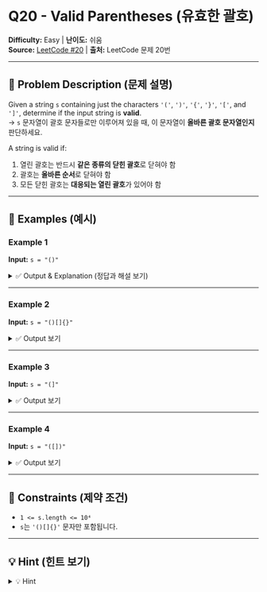 # Q20 - Valid Parentheses (유효한 괄호)

**Difficulty:** Easy | **난이도:** 쉬움  
**Source:** [LeetCode #20](https://leetcode.com/problems/valid-parentheses/) | **출처:** LeetCode 문제 20번

---

## 📘 Problem Description (문제 설명)

Given a string `s` containing just the characters `'('`, `')'`, `'{'`, `'}'`, `'['`, and `']'`, determine if the input string is **valid**.  
→ `s` 문자열이 괄호 문자들로만 이루어져 있을 때, 이 문자열이 **올바른 괄호 문자열인지** 판단하세요.

A string is valid if:
1. 열린 괄호는 반드시 **같은 종류의 닫힌 괄호**로 닫혀야 함  
2. 괄호는 **올바른 순서**로 닫혀야 함  
3. 모든 닫힌 괄호는 **대응되는 열린 괄호**가 있어야 함

---

## 🧪 Examples (예시)

### Example 1

**Input:** `s = "()"`

<details>
<summary>✅ Output & Explanation (정답과 해설 보기)</summary>

**Output:** `true`  
**Explanation:** 괄호가 올바르게 짝지어졌습니다.

</details>

---

### Example 2

**Input:** `s = "()[]{}"`

<details>
<summary>✅ Output 보기</summary>

**Output:** `true`

</details>

---

### Example 3

**Input:** `s = "(]"`

<details>
<summary>✅ Output 보기</summary>

**Output:** `false`

</details>

---

### Example 4

**Input:** `s = "([])"`

<details>
<summary>✅ Output 보기</summary>

**Output:** `true`

</details>

---

## 📌 Constraints (제약 조건)

- `1 <= s.length <= 10⁴`  
- `s`는 `'()[]{}'` 문자만 포함됩니다.

---

## 💡 Hint (힌트 보기)

<details>
<summary>💡 Hint</summary>

- 스택 자료구조를 사용해보세요.
- 열린 괄호는 스택에 push하고,
- 닫힌 괄호가 나오면 스택에서 pop해서 짝이 맞는지 확인하세요.
- 문자열을 순차적으로 검사하다가 불일치가 발생하면 바로 False를 반환할 수 있습니다.

</details>

